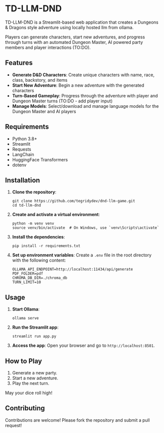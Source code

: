# TD-LLM-DND

TD-LLM-DND is a Streamlit-based web application that creates a Dungeons & Dragons style adventure using locally hosted llm from ollama.

Players can generate characters, start new adventures, and progress through turns with an automated Dungeon Master, AI powered party members and player interactions (TO:DO).

## Features

- **Generate D&D Characters**: Create unique characters with name, race, class, backstory, and items
- **Start New Adventure**: Begin a new adventure with the generated characters
- **Turn-Based Gameplay**: Progress through the adventure with player and Dungeon Master turns (TO:DO - add player input)
- **Manage Models**: Select/download and manage language models for the Dungeon Master and AI players

## Requirements

- Python 3.8+
- Streamlit
- Requests
- LangChain
- HuggingFace Transformers
- dotenv

## Installation

1. **Clone the repository**:
    ```
    git clone https://github.com/tegridydev/dnd-llm-game.git
    cd td-llm-dnd
    ```

2. **Create and activate a virtual environment**:
    ```
    python -m venv venv
    source venv/bin/activate  # On Windows, use `venv\Scripts\activate`
    ```

3. **Install the dependencies**:
    ```
    pip install -r requirements.txt
    ```

4. **Set up environment variables**:
    Create a `.env` file in the root directory with the following content:
    ```plaintext
    OLLAMA_API_ENDPOINT=http://localhost:11434/api/generate
    PDF_FOLDER=pdf
    CHROMA_DB_DIR=./chroma_db
    TURN_LIMIT=10
    ```

## Usage

1. **Start Ollama**:
    ```
    ollama serve
    ```

2. **Run the Streamlit app**:
    ```
    streamlit run app.py
    ```

3. **Access the app**:
    Open your browser and go to `http://localhost:8501`.

## How to Play

1. Generate a new party.
2. Start a new adventure.
3. Play the next turn.

May your dice roll high!

## Contributing

Contributions are welcome! Please fork the repository and submit a pull request!


